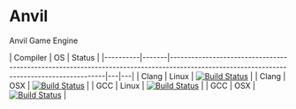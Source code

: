 # Anvil
Anvil Game Engine

| Compiler | OS | Status |
|----------|-------|------------------------------------------------------------------------------------------------------------------------------------------|---|---|
| Clang | Linux | [![Build Status](https://travis-ci.com/feliwir/Anvil.svg?token=ishS7i5Bz9zKsxJma8zY&branch=master)](https://travis-ci.com/feliwir/Anvil) |
| Clang | OSX | [![Build Status](https://travis-ci.com/feliwir/Anvil.svg?token=ishS7i5Bz9zKsxJma8zY&branch=master)](https://travis-ci.com/feliwir/Anvil) |
| GCC | Linux | [![Build Status](https://travis-ci.com/feliwir/Anvil.svg?token=ishS7i5Bz9zKsxJma8zY&branch=master)](https://travis-ci.com/feliwir/Anvil) |
| GCC | OSX | [![Build Status](https://travis-ci.com/feliwir/Anvil.svg?token=ishS7i5Bz9zKsxJma8zY&branch=master)](https://travis-ci.com/feliwir/Anvil) |
